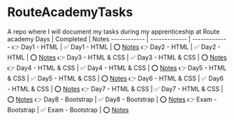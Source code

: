 # RouteAcademyTasks
A repo where I will document my tasks during my apprenticeship at Route academy 
Days | Completed | Notes
------------ | ------------- | -------------
👉 Day1 - HTML | ✅ Day1 - HTML | ⭕️ [Notes](https://github.com/RaheemAmer/RouteAcademyTasks/blob/main/Day1)
👉 Day2 - HTML | ✅ Day2 - HTML | ⭕️ [Notes](https://github.com/RaheemAmer/RouteAcademyTasks/blob/main/Day2)
👉 Day3 - HTML & CSS | ✅ Day3 - HTML & CSS | ⭕️ [Notes](https://github.com/RaheemAmer/RouteAcademyTasks/blob/main/Day3)
👉 Day4 - HTML & CSS | ✅ Day4 - HTML & CSS | ⭕️ [Notes](https://github.com/RaheemAmer/RouteAcademyTasks/blob/main/Day4)
👉 Day5 - HTML & CSS | ✅ Day5 - HTML & CSS | ⭕️ [Notes](https://github.com/RaheemAmer/RouteAcademyTasks/blob/main/Day5)
👉 Day6 - HTML & CSS | ✅ Day6 - HTML & CSS | ⭕️ [Notes](https://github.com/RaheemAmer/RouteAcademyTasks/blob/main/Day6)
👉 Day7 - HTML & CSS | ✅ Day7 - HTML & CSS | ⭕️ [Notes](https://github.com/RaheemAmer/RouteAcademyTasks/blob/main/Day7)
👉 Day8 - Bootstrap | ✅ Day8 - Bootstrap | ⭕️ [Notes](https://github.com/RaheemAmer/RouteAcademyTasks/blob/main/Day8)
👉 Exam - Bootstrap | ✅ Exam - Bootstrap | ⭕️ [Notes](https://github.com/RaheemAmer/RouteAcademyTasks/blob/main/Exam)


